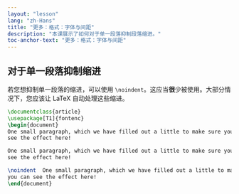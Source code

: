 ```yaml
---
layout: "lesson"
lang: "zh-Hans"
title: "更多：格式：字体与间距"
description: "本课展示了如何对于单一段落抑制段落缩进。"
toc-anchor-text: "更多：格式：字体与间距"
---
```



## 对于单一段落抑制缩进

若您想抑制单一段落的缩进，可以使用 `\noindent`。这应当**很**少被使用。大部分情况下，您应该让 LaTeX 自动处理这些缩进。

```latex
\documentclass{article}
\usepackage[T1]{fontenc}
\begin{document}
One small paragraph, which we have filled out a little to make sure you can
see the effect here!

One small paragraph, which we have filled out a little to make sure you can
see the effect here!

\noindent  One small paragraph, which we have filled out a little to make sure
you can see the effect here!
\end{document}
```
